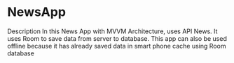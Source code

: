 # NewsApp
Description
In this News App with MVVM Architecture, uses API News. It uses Room to save data from server to database. This app can also be used offline because it has already saved data in smart phone cache using Room database
